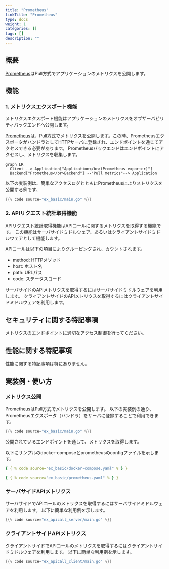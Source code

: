 ```yaml
---
title: "Prometheus"
linkTitle: "Prometheus"
type: docs
weight: 1
categories: []
tags: []
description: ""
---
```


## 概要

[Prometheus](https://prometheus.io/)はPull方式でアプリケーションのメトリクスを公開します。

## 機能

### 1. メトリクスエクスポート機能

メトリクスエクスポート機能はアプリケーションのメトリクスをオブザーバビリティバックエンドへ公開します。

[Prometheus](https://prometheus.io/)は、Pull方式でメトリクスを公開します。この時、PrometheusエクスポータがハンドラとしてHTTPサーバに登録され、エンドポイントを通じてアクセスできる必要があります。
Prometheusバックエンドはエンドポイントにアクセスし、メトリクスを収集します。

```mermaid
graph LR
  Client --> Application["Application</br>(Prometheus exporter)"]
  Backend["Prometheus</br>Backend"] --"Pull metrics"--> Application
```

以下の実装例は、簡単なアクセスログとともにPrometheusによりメトリクスを公開する例です。

```go
{{% code source="ex_basic/main.go" %}}
```

### 2. APIリクエスト統計取得機能

APIリクエスト統計取得機能はAPIコールに関するメトリクスを取得する機能です。
この機能はサーバサイドミドルウェア、あるいはクライアントサイドミドルウェアとして機能します。

APIコールは以下の項目によりグルーピングされ、カウントされます。

- method: HTTPメソッド
- host: ホスト名
- path: URLパス
- code: ステータスコード

サーバサイドのAPIメトリクスを取得するにはサーバサイドミドルウェアを利用します。
クライアントサイドのAPIメトリクスを取得するにはクライアントサイドミドルウェアを利用します。

## セキュリティに関する特記事項

メトリクスのエンドポイントに適切なアクセス制御を行ってください。

## 性能に関する特記事項

性能に関する特記事項は特にありません。

## 実装例・使い方

### メトリクス公開

PrometheusはPull方式でメトリクスを公開します。
以下の実装例の通り、Prometheusエクスポータ（ハンドラ）をサーバに登録することで利用できます。

```go
{{% code source="ex_basic/main.go" %}}
```

公開されているエンドポイントを通して、メトリクスを取得します。

以下にサンプルのdocker-composeとprometheusのconfigファイルを示します。

```yaml
{ { % code source="ex_basic/docker-compose.yaml" % } }
```

```yaml
{ { % code source="ex_basic/prometheus.yaml" % } }
```

### サーバサイドAPIメトリクス

サーバサイドでAPIコールのメトリクスを取得するにはサーバサイドミドルウェアを利用します。
以下に簡単な利用例を示します。

```go
{{% code source="ex_apicall_server/main.go" %}}
```

### クライアントサイドAPIメトリクス

クライアントサイドでAPIコールのメトリクスを取得するにはクライアントサイドミドルウェアを利用します。
以下に簡単な利用例を示します。

```go
{{% code source="ex_apicall_client/main.go" %}}
```
